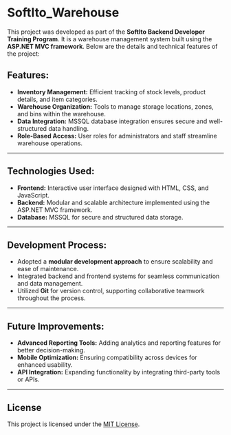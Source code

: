 # SoftIto_Warehouse

This project was developed as part of the **SoftIto Backend Developer Training Program**. It is a warehouse management system built using the **ASP.NET MVC framework**. Below are the details and technical features of the project:

## Features:  
- **Inventory Management:** Efficient tracking of stock levels, product details, and item categories.  
- **Warehouse Organization:** Tools to manage storage locations, zones, and bins within the warehouse.  
- **Data Integration:** MSSQL database integration ensures secure and well-structured data handling.  
- **Role-Based Access:** User roles for administrators and staff streamline warehouse operations.  

---

## Technologies Used:  
- **Frontend:** Interactive user interface designed with HTML, CSS, and JavaScript.  
- **Backend:** Modular and scalable architecture implemented using the ASP.NET MVC framework.  
- **Database:** MSSQL for secure and structured data storage.  

---

## Development Process:  
- Adopted a **modular development approach** to ensure scalability and ease of maintenance.  
- Integrated backend and frontend systems for seamless communication and data management.  
- Utilized **Git** for version control, supporting collaborative teamwork throughout the process.  

---

## Future Improvements:  
- **Advanced Reporting Tools:** Adding analytics and reporting features for better decision-making.  
- **Mobile Optimization:** Ensuring compatibility across devices for enhanced usability.  
- **API Integration:** Expanding functionality by integrating third-party tools or APIs.  

---

## License  
This project is licensed under the [MIT License](LICENSE).  
